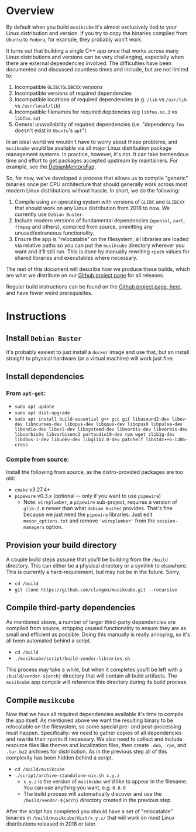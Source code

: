 # Overview

By default when you build `musikcube` it's almost exclusively tied to your Linux distribution and version. If you try to copy the binaries compiled from `Ubuntu` to `Fedora`, for example, they probably won't work.

It turns out that building a single C++ app once that works across many Linux distributions and versions can be very challenging, especially when there are external dependencies involved. The difficulties have been documented and discussed countless times and include, but are not limited to:

1. Incompatible `GLIBC`/`GLIBCXX` versions
2. Incompatible versions of required dependencies
3. Incompatible locations of required dependencies (e.g. `/lib` vs `/usr/lib` vs `/usr/local/lib`)
4. Incompatible filenames for required depdencies (eg `libfoo.so.3` vs `libfoo.so`)
5. General unavailability of required dependencies (i.e. "dependency `foo` doesn't exist in `Ubuntu`'s `apt`")

In an ideal world we wouldn't have to worry about these problems, and `musikcube` would be available via all major Linux distribution package management systems. In practice, however, it's not. It can take tremendous time and effort to get packages accepted upstream by maintainers. For example, see the [DebianMentorsFaq](https://wiki.debian.org/DebianMentorsFaq).

So, for now, we've developed a process that allows us to compile "generic" binaries once per CPU architecture that should generally work across most modern Linux distributions without hassle. In short, we do the following:

1. Compile using an operating system with versions of `GLIBC` and `GLIBCXX` that should work on any Linux distribution from 2018 to now. We currently use `Debian Buster`.
2. Include modern versions of fundamental dependencies (`openssl`, `curl`, `ffmpeg` and others), compiled from source, ommitting any unused/extraneous functionality.
3. Ensure the app is "relocatable" on the filesystem; all libraries are loaded via relative paths so you can put the `musikcube` directory wherever you want and it'll still run. This is done by manually rewriting `rpath` values for shared libraries and executables where necessary.

The rest of this document will describe how we produce these builds, which are what we distribute on our [Github project page](https://github.com/clangen/musikcube/releases) for all releases.

Regular build instructions can be found on the [Github project page, here](https://github.com/clangen/musikcube/wiki/building), and have fewer weird prerequisites.

# Instructions

## Install `Debian Buster`

It's probably easiest to just install a `docker` image and use that, but an install straight to physical hardware (or a virtual machine) will work just fine.

## Install dependencies

### From `apt-get`:

- `sudo apt update`
- `sudo apt dist-upgrade`
- `sudo apt install build-essential g++ gcc git libasound2-dev libev-dev libncurses-dev libopus-dev libopus-dev libopus0 libpulse-dev libsndio-dev libssl-dev libsystemd-dev libvorbis-dev libvorbis-dev libvorbis0a libvorbisenc2 portaudio19-dev rpm wget zlib1g-dev libdbus-1-dev libudev-dev libglib2.0-dev patchelf libstdc++6-i386-cross`

### Compile from source:

Install the following from source, as the distro-provided packages are too old:

- `cmake` v3.27.4+
- `pipewire` v0.3.x (optional -- only if you want to use `pipewire`)
  - Note: `wireplumber`, a `pipewire` sub-project, requires a version of `glib-2.0` newer than what `Debian Buster` provides. That's fine because we just need the `pipewire` libraries. Just edit `meson_options.txt` and remove `'wireplumber'` from the `session-managers` option.

## Provision your build directory

A couple build steps assume that you'll be building from the `/build` directory. This can either be a physical directory or a symlink to elsewhere. This is currently a hard-requirement, but may not be in the future. Sorry.

- `cd /build`
- `git clone https://github.com/clangen/musikcube.git --recursive`

## Compile third-party dependencies

As mentioned above, a number of larger third-party dependencies are compiled from source, stripping unused functionality to ensure they are as small and efficient as possible. Doing this manually is really annoying, so it's all been automated behind a script.

- `cd /build`
- `./musikcube/script/build-vendor-libraries.sh`

This process may take a while, but when it completes you'll be left with a `/build/vendor-${arch}` directory that will contain all build artifacts. The `musikcube` app compile will reference this directory during its build process.

## Compile `musikcube`

Now that we have all required dependencies available it's time to compile the app itself. As mentioned above we want the resulting binary to be relocatable on the filesystem, so some special pre- and post-processing must happen. Specifically: we need to gather copies of all dependencies and rewrite their `rpaths` if necessary. We also need to collect and include resource files like themes and localization files, then create `.deb`, `.rpm`, and `.tar.bz2` archives for distribution. As in the previous step all of this complexity has been hidden behind a script.

- `cd /build/musikcube`
- `./script/archive-standalone-nix.sh x.y.z`
  - `x.y.z` is the version of `musikcube` we'd like to appear in the filename. You can use anything you want, e.g. `0.0.0`
  - The build process will automatically discover and use the `/build/vendor-${arch}` directory created in the previous step.

After the script has completed you should have a set of "relocatable" binaries in `/build/musikcube/dist/x.y.z/` that will work on most Linux distributions released in 2018 or later.
